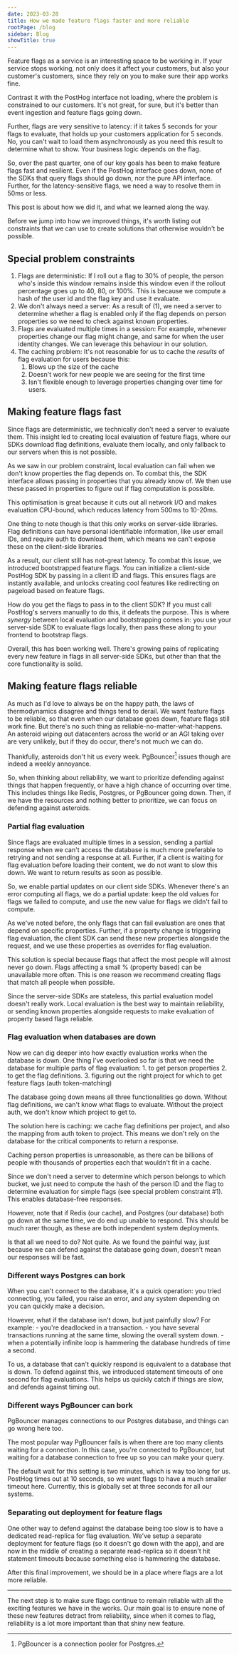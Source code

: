 ```yaml
---
date: 2023-03-28
title: How we made feature flags faster and more reliable
rootPage: /blog
sidebar: Blog
showTitle: true
---
```


Feature flags as a service is an interesting space to be working in. If your service stops working, not only does it affect your customers, but also your customer's customers, since they rely on you to make sure their app works fine.

Contrast it with the PostHog interface not loading, where the problem is constrained to our customers. It's not great, for sure, but it's better than event ingestion and feature flags going down.

Further, flags are very sensitive to latency: if it takes 5 seconds for your flags to evaluate, that holds up your customers application for 5 seconds. No, you can't wait to load them asynchronously as you need this result to determine what to show. Your business logic depends on the flag.

So, over the past quarter, one of our key goals has been to make feature flags fast and resilient. Even if the PostHog interface goes down, none of the SDKs that query flags should go down, nor the pure API interface. Further, for the latency-sensitive flags, we need a way to resolve them in 50ms or less.

This post is about how we did it, and what we learned along the way.

Before we jump into how we improved things, it's worth listing out constraints that we can use to create solutions that otherwise wouldn't be possible.

## Special problem constraints

1. Flags are deterministic: If I roll out a flag to 30% of people, the person who's inside this window remains inside this window even if the rollout percentage goes up to 40, 80, or 100%. This is because we compute a hash of the user id and the flag key and use it evaluate.
2. We don't always need a server: As a result of (1), we need a server to determine whether a flag is enabled only if the flag depends on person properties so we need to check against known properties.
3. Flags are evaluated multiple times in a session: For example, whenever properties change our flag might change, and same for when the user identity changes. We can leverage this behaviour in our solution.
4. The caching problem: It's not reasonable for us to cache the _results_ of flag evaluation for users because this:
    1. Blows up the size of the cache
    2. Doesn't work for new people we are seeing for the first time
    3. Isn't flexible enough to leverage properties changing over time for users.


## Making feature flags fast

Since flags are deterministic, we technically don't need a server to evaluate them. This insight led to creating local evaluation of feature flags, where our SDKs download flag definitions, evaluate them locally, and only fallback to our servers when this is not possible.

As we saw in our problem constraint, local evaluation can fail when we don't know properties the flag depends on. To combat this, the SDK interface allows passing in properties that you already know of. We then use these passed in properties to figure out if flag computation is possible.

This optimisation is great because it cuts out all network I/O and makes evaluation CPU-bound, which reduces latency from 500ms to 10-20ms.

One thing to note though is that this only works on server-side libraries. Flag definitions can have personal identifiable information, like user email IDs, and require auth to download them, which means we can't expose these on the client-side libraries.

As a result, our client still has not-great latency. To combat this issue, we introduced bootstrapped feature flags. You can initialize a client-side PostHog SDK by passing in a client ID and flags. This ensures flags are instantly available, and unlocks creating cool features like redirecting on pageload based on feature flags.

How do you get the flags to pass in to the client SDK? If you must call PostHog's servers manually to do this, it defeats the purpose. This is where _synergy_ between local evaluation and bootstrapping comes in: you use your server-side SDK to evaluate flags locally, then pass these along to your frontend to bootstrap flags.

Overall, this has been working well. There's growing pains of replicating every new feature in flags in all server-side SDKs, but other than that the core functionality is solid.

## Making feature flags reliable

As much as I'd love to always be on the happy path, the laws of thermodynamics disagree and things tend to derail. We want feature flags to be reliable, so that even when our database goes down, feature flags still work fine. But there's no such thing as reliable-no-matter-what-happens. An asteroid wiping out datacenters across the world or an AGI taking over are very unlikely, but if they do occur, there's not much we can do.

Thankfully, asteroids don't hit us every week. PgBouncer[^1] issues though are indeed a weekly annoyance.

[^1]: PgBouncer is a connection pooler for Postgres.

So, when thinking about reliability, we want to prioritize defending against things that happen frequently, or have a high chance of occurring over time. This includes things like Redis, Postgres, or PgBouncer going down. Then, if we have the resources and nothing better to prioritize, we can focus on defending against asteroids.


### Partial flag evaluation

Since flags are evaluated multiple times in a session, sending a partial response when we can't access the database is much more preferable to retrying and not sending a response at all. Further, if a client is waiting for flag evaluation before loading their content, we do not want to slow this down. We want to return results as soon as possible.

So, we enable partial updates on our client side SDKs. Whenever there's an error computing all flags, we do a partial update: keep the old values for flags we failed to compute, and use the new value for flags we didn't fail to compute.

As we've noted before, the only flags that can fail evaluation are ones that depend on specific properties. Further, if a property change is triggering flag evaluation, the client SDK can send these new properties alongside the request, and we use these properties as overrides for flag evaluation.

This solution is special because flags that affect the most people will almost never go down. Flags affecting a small % (property based) can be unavailable more often. This is one reason we recommend creating flags that match all people when possible.

Since the server-side SDKs are stateless, this partial evaluation model doesn't really work. Local evaluation is the best way to maintain reliability, or sending known properties alongside requests to make evaluation of property based flags reliable.


### Flag evaluation when databases are down

Now we can dig deeper into how exactly evaluation works when the database is down. One thing I've overlooked so far is that we need the database for multiple parts of flag evaluation:
	1. to get person properties
	2. to get the flag definitions.
	3. figuring out the right project for which to get feature flags (auth token-matching)

The database going down means all three functionalities go down. Without flag definitions, we can't know what flags to evaluate. Without the project auth, we don't know which project to get to.

The solution here is caching: we cache flag definitions per project, and also the mapping from auth token to project. This means we don't rely on the database for the critical components to return a response.

Caching person properties is unreasonable, as there can be billions of people with thousands of properties each that wouldn't fit in a cache. 

Since we don't need a server to determine which person belongs to which bucket, we just need to compute the hash of the person ID and the flag to determine evaluation for simple flags (see special problem constraint #1). This enables database-free responses.

However, note that if Redis (our cache), and Postgres (our database) both go down at the same time, we do end up unable to respond. This should be much rarer though, as these are both independent system deployments.

Is that all we need to do? Not quite. As we found the painful way, just because we can defend against the database going down, doesn't mean our responses will be fast.

### Different ways Postgres can bork

When you can't connect to the database, it's a quick operation: you tried connecting, you failed, you raise an error, and any system depending on you can quickly make a decision.

However, what if the database isn't down, but just painfully slow? For example:
	- you're deadlocked in a transaction.
	- you have several transactions running at the same time, slowing the overall system down.
	- when a potentially infinite loop is hammering the database hundreds of time a second.
  
To us, a database that can't quickly respond is equivalent to a database that is down. To defend against this, we introduced statement timeouts of one second for flag evaluations. This helps us quickly catch if things are slow, and defends against timing out.

### Different ways PgBouncer can bork

PgBouncer manages connections to our Postgres database, and things can go wrong here too.

The most popular way PgBouncer fails is when there are too many clients waiting for a connection. In this case, you're connected to PgBouncer, but waiting for a database connection to free up so you can make your query.

The default wait for this setting is two minutes, which is way too long for us. PostHog times out at 10 seconds, so we want flags to have a much smaller timeout here. Currently, this is globally set at three seconds for all our systems.


### Separating out deployment for feature flags

One other way to defend against the database being too slow is to have a dedicated read-replica for flag evaluation. We've setup a separate deployment for feature flags (so it doesn't go down with the app), and are now in the middle of creating a separate read-replica so it doesn't hit statement timeouts because something else is hammering the database.

After this final improvement, we should be in a place where flags are a lot more reliable.

---


The next step is to make sure flags continue to remain reliable with all the exciting features we have in the works. Our main goal is to ensure none of these new features detract from reliability, since when it comes to flag, reliability is a lot more important than that shiny new feature.






